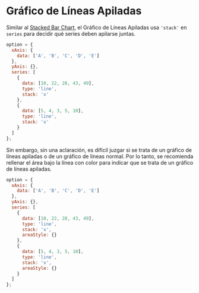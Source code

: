 # Gráfico de Líneas Apiladas

Similar al  [Stacked Bar Chart](${lang}/how-to/chart-types/bar/stacked-bar), el Gráfico de Líneas Apiladas usa  `'stack'` en `series` para decidir qué series deben apilarse juntas.

```js live
option = {
  xAxis: {
    data: ['A', 'B', 'C', 'D', 'E']
  },
  yAxis: {},
  series: [
    {
      data: [10, 22, 28, 43, 49],
      type: 'line',
      stack: 'x'
    },
    {
      data: [5, 4, 3, 5, 10],
      type: 'line',
      stack: 'x'
    }
  ]
};
```

Sin embargo, sin una aclaración, es difícil juzgar si se trata de un gráfico de líneas apiladas o de un gráfico de líneas normal. Por lo tanto, se recomienda rellenar el área bajo la línea con color para indicar que se trata de un gráfico de líneas apiladas.

```js live
option = {
  xAxis: {
    data: ['A', 'B', 'C', 'D', 'E']
  },
  yAxis: {},
  series: [
    {
      data: [10, 22, 28, 43, 49],
      type: 'line',
      stack: 'x',
      areaStyle: {}
    },
    {
      data: [5, 4, 3, 5, 10],
      type: 'line',
      stack: 'x',
      areaStyle: {}
    }
  ]
};
```
